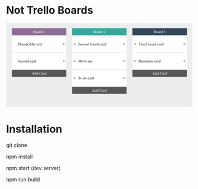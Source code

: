 # Not Trello Boards

![App screenshot](./app.png)

# Installation

git clone

npm install

npm start (dev server)

npm run build